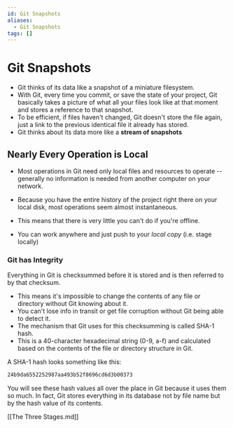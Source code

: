 ```yaml
---
id: Git Snapshots
aliases:
  - Git Snapshots
tags: []
---
```


# Git Snapshots

- Git thinks of its data like a snapshot of a miniature filesystem.
- With Git, every time you commit, or save the state of your project, Git 
basically takes a picture of what all your files look like at that moment and 
stores a reference to that snapshot.
- To be efficient, if files haven't changed, Git doesn't store the file again,
just a link to the previous identical file it already has stored.
- Git thinks about its data more like a **stream of snapshots**

## Nearly Every Operation is Local

- Most operations in Git need only local files and resources to operate -- 
generally no information is needed from another computer on your network.
- Because you have the entire history of the project right there on your local
disk, most operations seem almost instantaneous.

- This means that there is very little you can't do if you're offline.
- You can work anywhere and just push to your *local copy* (i.e. stage locally)

### Git has Integrity

Everything in Git is checksummed before it is stored and is then referred to by
that checksum.
- This means it's impossible to change the contents of any file or directory 
without Git knowing about it.
- You can't lose info in transit or get file corruption without Git being able
to detect it.
- The mechanism that Git uses for this checksumming is called SHA-1 hash.
- This is a 40-character hexadecimal string (0-9, a-f) and calculated based on
the contents of the file or directory structure in Git.

A SHA-1 hash looks something like this:
```bash
24b9da6552252987aa493b52f8696cd6d3b00373
```
You will see these hash values all over the place in Git because it uses them
so much. In fact, Git stores everything in its database not by file name but by
the hash value of its contents.

[[The Three Stages.md]]
